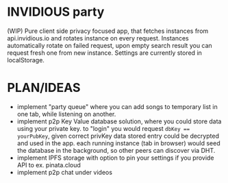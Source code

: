 # INVIDIOUS party
(WIP) Pure client side privacy focused app, that fetches instances from api.invidious.io and rotates instance on every request. Instances automatically rotate on failed request, upon empty search result you can request fresh one from new instance. Settings are currently stored in localStorage.

# PLAN/IDEAS
- implement "party queue" where you can add songs to temporary list in one tab, while listening on another.
- implement p2p Key Value database solution, where you could store data using your private key. to "login" you would request `dbKey == yourPubKey`, given correct privKey data stored entry could be decrypted and used in the app. each running instance (tab in browser) would seed the database in the background, so other peers can discover via DHT.
- implement IPFS storage with option to pin your settings if you provide API to ex. pinata.cloud
- implement p2p chat under videos
